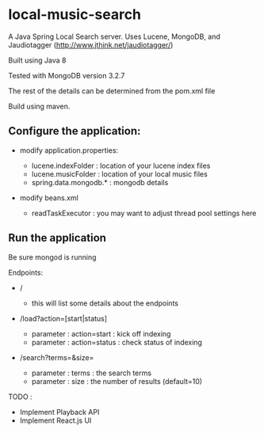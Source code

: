 # local-music-search

A Java Spring Local Search server.
Uses Lucene, MongoDB, and Jaudiotagger (http://www.jthink.net/jaudiotagger/)

Built using Java 8

Tested with MongoDB version 3.2.7

The rest of the details can be determined from the pom.xml file

Build using maven.

## Configure the application:
* modify application.properties:
  * lucene.indexFolder : location of your lucene index files
  * lucene.musicFolder : location of your local music files
  * spring.data.mongodb.* : mongodb details

* modify beans.xml
  * readTaskExecutor : you may want to adjust thread pool settings here

## Run the application

Be sure mongod is running

Endpoints:
* /
  * this will list some details about the endpoints

* /load?action=[start|status]
  * parameter : action=start : kick off indexing
  * parameter : action=status : check status of indexing

* /search?terms=<terms>&size=<size>
  * parameter : terms : the search terms
  * parameter : size : the number of results (default=10)

TODO : 
* Implement Playback API
* Implement React.js UI

